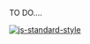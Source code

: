 TO DO....



[![js-standard-style](https://img.shields.io/badge/code%20style-standard-brightgreen.svg)](http://standardjs.com)

